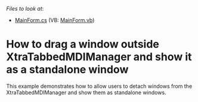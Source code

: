 <!-- default file list -->
*Files to look at*:

* [MainForm.cs](./CS/Q205699/MainForm.cs) (VB: [MainForm.vb](./VB/Q205699/MainForm.vb))
<!-- default file list end -->
# How to drag a window outside XtraTabbedMDIManager and show it as a standalone window


<p>This example demonstrates how to allow users to detach windows from the XtraTabbedMDIManager and show them as standalone windows. </p>

<br/>



